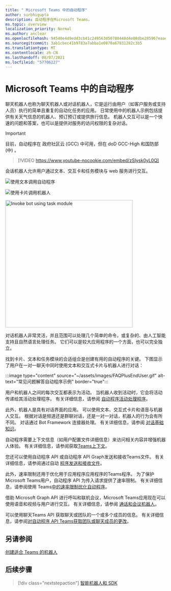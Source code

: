 ```yaml
---
title: " Microsoft Teams 中的自动程序"
author: surbhigupta
description: 自动程序在Microsoft Teams。
ms.topic: overview
localization_priority: Normal
ms.author: anclear
ms.openlocfilehash: 94540e4d9edd3cb41c249563d50780448d4e08dbe285967eaaece715930a29be
ms.sourcegitcommit: 3ab1cbec41b9783a7abba1e0870a67831282c3b5
ms.translationtype: MT
ms.contentlocale: zh-CN
ms.lasthandoff: 08/07/2021
ms.locfileid: "57706227"
---
```

# <a name="bots-in-microsoft-teams"></a> Microsoft Teams 中的自动程序

聊天机器人也称为聊天机器人或对话机器人，它是运行由用户（如客户服务或支持人员）执行的简单且重复的自动化任务的应用。 日常使用中的机器人示例包括提供有关天气信息的机器人、预订预订或提供旅行信息。 机器人交互可以是一个快速的问题和答案，也可以是提供对服务的访问权限的复杂对话。

> [!IMPORTANT]
> 目前，自动程序在 政府社区云 (GCC) 中可用，但在 doD GCC-High 和国防部 (中) 。

> [!VIDEO https://www.youtube-nocookie.com/embed/zSIysk0yL0Q]

会话机器人允许用户通过文本、交互卡和任务模块与 web 服务进行交互。

![使用文本调用自动程序](~/assets/images/invokebotwithtext.png)

![使用卡片调用机器人](~/assets/images/invokebotwithcard.png)

<img src="~/assets/images/task-module-example.png" alt="Invoke bot using task module" width="400"/>

对话机器人非常灵活，并且范围可以处理几个简单的命令，或复杂的、由人工智能支持且自然语言处理任务。 它们可以是较大应用程序的一个方面，也可以完全独立。

找到卡片、文本和任务模块的合适组合是创建有用的自动程序的关键。 下图显示了用户在一对一聊天中同时使用文本和交互式卡片与机器人进行对话：

:::image type="content" source="~/assets/images/FAQPlusEndUser.gif" alt-text="常见问题解答自动程序示例" border="true":::

用户和机器人之间的每次交互都表示为活动。 当机器人收到活动时，它会将活动传递给其活动处理程序。 有关详细信息，请参阅 [自动程序活动处理程序](~/bots/bot-basics.md)。 

此外，机器人是具有对话界面的应用。 可以使用文本、交互式卡片和语音与机器人交互。 根据对话是频道还是群聊对话，还是一对一对话，机器人的行为会有所不同。 对话通过 Bot Framework 连接器处理。 有关详细信息，请参阅 [对话基础知识](~/bots/how-to/conversations/conversation-basics.md)。

自动程序需要上下文信息（如用户配置文件详细信息）来访问相关内容并增强机器人体验。 有关详细信息，请参阅获取[Teams上下文](~/bots/how-to/get-teams-context.md)。 

您还可以使用自动程序 API 或自动程序 API Graph发送和接收Teams文件。 有关详细信息，请参阅通过自动 [程序发送和接收文件](~/bots/how-to/bots-filesv4.md)。

此外，速率限制还用于优化用于应用程序应用程序的Teams程序。 为了保护Microsoft Teams用户，自动程序 API 为传入请求提供了速率限制。 有关详细信息，请参阅使用 Teams[中的速率限制优化自动程序](~/bots/how-to/rate-limit.md)。

借助 Microsoft Graph API 进行呼叫和联机会议，Microsoft Teams应用现在可以使用语音和视频与用户进行交互。 有关详细信息，请参阅 [通话和会议机器人](~/bots/calls-and-meetings/calls-meetings-bots-overview.md)。 

可以使用聊天Teams API 获取聊天或团队的一个或多个成员的信息。 有关详细信息，请参阅[对自动程序 API Teams获取团队或聊天成员的更改](~/resources/team-chat-member-api-changes.md)。

## <a name="see-also"></a>另请参阅

[创建适合 Teams 的机器人](~/bots/how-to/create-a-bot-for-teams.md)

## <a name="next-step"></a>后续步骤

> [!div class="nextstepaction"]
> [智能机器人和 SDK](~/bots/bot-features.md)
